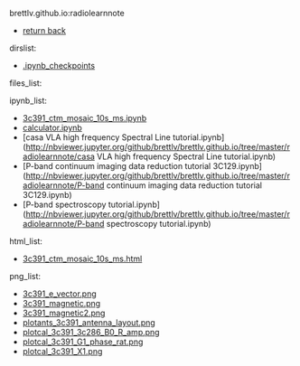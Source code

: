 brettlv.github.io:radiolearnnote
- [return back](../)

 dirslist: 
- [.ipynb_checkpoints](./.ipynb_checkpoints)

 files_list: 

 ipynb_list: 
- [3c391_ctm_mosaic_10s_ms.ipynb](http://nbviewer.jupyter.org/github/brettlv/brettlv.github.io/tree/master/radiolearnnote/3c391_ctm_mosaic_10s_ms.ipynb)
- [calculator.ipynb](http://nbviewer.jupyter.org/github/brettlv/brettlv.github.io/tree/master/radiolearnnote/calculator.ipynb)
- [casa VLA high frequency Spectral Line tutorial.ipynb](http://nbviewer.jupyter.org/github/brettlv/brettlv.github.io/tree/master/radiolearnnote/casa VLA high frequency Spectral Line tutorial.ipynb)
- [P-band continuum imaging data reduction tutorial 3C129.ipynb](http://nbviewer.jupyter.org/github/brettlv/brettlv.github.io/tree/master/radiolearnnote/P-band continuum imaging data reduction tutorial 3C129.ipynb)
- [P-band spectroscopy tutorial.ipynb](http://nbviewer.jupyter.org/github/brettlv/brettlv.github.io/tree/master/radiolearnnote/P-band spectroscopy tutorial.ipynb)

 html_list: 
- [3c391_ctm_mosaic_10s_ms.html](./3c391_ctm_mosaic_10s_ms.html)

 png_list: 
- [3c391_e_vector.png](./3c391_e_vector.png)
- [3c391_magnetic.png](./3c391_magnetic.png)
- [3c391_magnetic2.png](./3c391_magnetic2.png)
- [plotants_3c391_antenna_layout.png](./plotants_3c391_antenna_layout.png)
- [plotcal_3c391_3c286_B0_R_amp.png](./plotcal_3c391_3c286_B0_R_amp.png)
- [plotcal_3c391_G1_phase_rat.png](./plotcal_3c391_G1_phase_rat.png)
- [plotcal_3c391_X1.png](./plotcal_3c391_X1.png)
